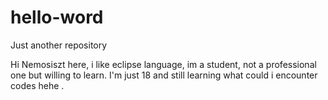 # hello-word
Just another repository

Hi Nemosiszt here, i like eclipse language, im a student, not a professional one but willing to learn.
I'm just 18 and still learning what could i encounter codes hehe .
